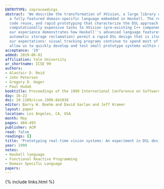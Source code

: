 ```yaml
---
ENTRYTYPE: inproceedings
abstract: 'We describe the transformation of XVision, a large library of C++ code for real-time vision processing, into FVision (pronounced ``fission''''),
  a fully-featured domain-specific language embedded in Haskell. The resulting prototype system substantiates the claims of increased modularity, effective
  code reuse, and rapid prototyping that characterize the DSL approach to system design. It also illustrates the need for judicious interface design: relegating
  computationally expensive tasks to XVision (pre-existing C++ components), and leaving modular compositional tasks to FVision (Haskell). At the same time,
  our experience demonstrates how Haskell''s advanced language features (specifically parametric polymorphism, lazy evaluation, higher order functions and
  automatic storage reclamation) permit a rapid DSL design that is itself highly modular and easily modified. Overall, the resulting hybrid system exceeded
  our expectations: visual tracking programs continue to spend most of their time executing low level image-processing code, while Haskell''s advanced features
  allow us to quickly develop and test small prototype systems within a matter of a few days and to develop realistic applications within a few weeks.'
acceptance: '19'
added: 2019-06-01
affiliation: Yale University
ar_shortname: ICSE 99
authors:
- Alastair D. Reid
- John Peterson
- Gregory D. Hager
- Paul Hudak
booktitle: Proceedings of the 1999 International Conference on Software Engineering (ICSE '99)
day: 16-22
doi: 10.1109/icse.1999.841038
editor: Barry W. Boehm and David Garlan and Jeff Kramer
layout: paper
location: Los Angeles, CA, USA
month: May
pages: 484-493
publisher: ACM
read: false
readings: []
title: 'Prototyping real-time vision systems: An experiment in DSL design'
year: 1999
notes:
- Haskell language
- Functional Reactive Programming
- Domain Specific Language
papers:
---
```


{% include links.html %}
